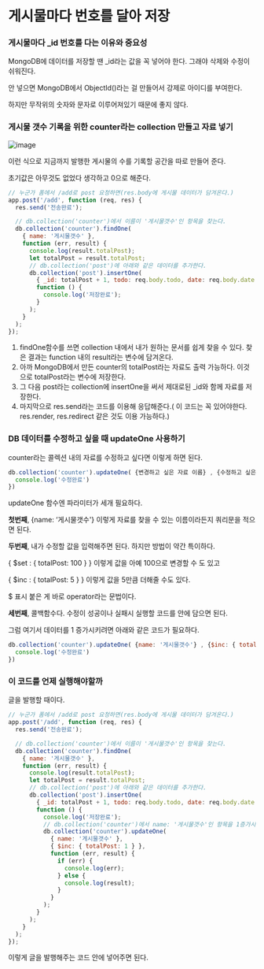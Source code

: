 # 게시물마다 번호를 달아 저장

### 게시물마다 \_id 번호를 다는 이유와 중요성

MongoDB에 데이터를 저장할 땐 \_id라는 값을 꼭 넣어야 한다. 그래야 삭제와 수정이 쉬워진다.

안 넣으면 MongoDB에서 ObjectId()라는 걸 만들어서 강제로 아이디를 부여한다.

하지만 무작위의 숫자와 문자로 이루어져있기 때문에 좋지 않다.

### 게시물 갯수 기록을 위한 counter라는 collection 만들고 자료 넣기

![image](https://user-images.githubusercontent.com/98325285/174481966-331efa74-22c7-4162-939c-93d464953099.png)

이런 식으로 지금까지 발행한 게시물의 수를 기록할 공간을 따로 만들어 준다.

초기값은 아무것도 없었다 생각하고 0으로 해준다.

```jsx
// 누군가 폼에서 /add로 post 요청하면(res.body에 게시물 데이터가 담겨온다.)
app.post('/add', function (req, res) {
  res.send('전송완료');

  // db.collection('counter')에서 이름이 '게시물갯수'인 항목을 찾는다.
  db.collection('counter').findOne(
    { name: '게시물갯수' },
    function (err, result) {
      console.log(result.totalPost);
      let totalPost = result.totalPost;
      // db.collection('post')에 아래와 같은 데이터를 추가한다.
      db.collection('post').insertOne(
        { _id: totalPost + 1, todo: req.body.todo, date: req.body.date },
        function () {
          console.log('저장완료');
        }
      );
    }
  );
});
```

1. findOne함수를 쓰면 collection 내에서 내가 원하는 문서를 쉽게 찾을 수 있다. 찾은 결과는 function 내의 result라는 변수에 담겨온다.
2. 아까 MongoDB에서 만든 counter의 totalPost라는 자료도 출력 가능하다. 이것으로 totalPost라는 변수에 저장한다.
3. 그 다음 post라는 collection에 insertOne을 써서 제대로된 \_id와 함께 자료를 저장한다.
4. 마지막으로 res.send라는 코드를 이용해 응답해준다.( 이 코드는 꼭 있어야한다. res.render, res.redirect 같은 것도 이용 가능하다.)

### DB 데이터를 수정하고 싶을 때 updateOne 사용하기

counter라는 콜렉션 내의 자료를 수정하고 싶다면 이렇게 하면 된다.

```jsx
db.collection('counter').updateOne( {변경하고 싶은 자료 이름} , {수정하고 싶은 내용} , function(err, result){
  console.log('수정완료')
})
```

updateOne 함수엔 파라미터가 세개 필요하다.

**첫번째**, {name: ‘게시물갯수'} 이렇게 자료를 찾을 수 있는 이름이라든지 쿼리문을 적으면 된다.

**두번째**, 내가 수정할 값을 입력해주면 된다. 하지만 방법이 약간 특이하다.

{ $set : { totalPost: 100 } } 이렇게 값을 아예 100으로 변경할 수 도 있고

{ $inc : { totalPost: 5 } } 이렇게 값을 5만큼 더해줄 수도 있다.

$ 표시 붙은 게 바로 operator라는 문법이다.

**세번째**, 콜백함수다. 수정이 성공이나 실패시 실행할 코드를 안에 담으면 된다.

그럼 여기서 데이터를 1 증가시키려면 아래와 같은 코드가 필요하다.

```jsx
db.collection('counter').updateOne( {name: '게시물갯수'} , {$inc: { totalPost: 1 } , function(err, result){
  console.log('수정완료')
})
```

### 이 코드를 언제 실행해야할까

글을 발행할 때이다.

```jsx
// 누군가 폼에서 /add로 post 요청하면(res.body에 게시물 데이터가 담겨온다.)
app.post('/add', function (req, res) {
  res.send('전송완료');

  // db.collection('counter')에서 이름이 '게시물갯수'인 항목을 찾는다.
  db.collection('counter').findOne(
    { name: '게시물갯수' },
    function (err, result) {
      console.log(result.totalPost);
      let totalPost = result.totalPost;
      // db.collection('post')에 아래와 같은 데이터를 추가한다.
      db.collection('post').insertOne(
        { _id: totalPost + 1, todo: req.body.todo, date: req.body.date },
        function () {
          console.log('저장완료');
          // db.collection('counter')에서 name: '게시물갯수'인 항목을 1증가시킨다.
          db.collection('counter').updateOne(
            { name: '게시물갯수' },
            { $inc: { totalPost: 1 } },
            function (err, result) {
              if (err) {
                console.log(err);
              } else {
                console.log(result);
              }
            }
          );
        }
      );
    }
  );
});
```

이렇게 글을 발행해주는 코드 안에 넣어주면 된다.
